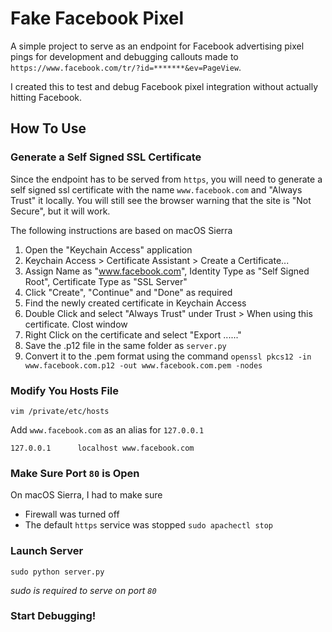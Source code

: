 Fake Facebook Pixel
===

A simple project to serve as an endpoint for Facebook advertising pixel pings for development and debugging callouts made to `https://www.facebook.com/tr/?id=*******&ev=PageView`.

I created this to test and debug Facebook pixel integration without actually hitting Facebook.

How To Use
---

### Generate a Self Signed SSL Certificate

Since the endpoint has to be served from `https`, you will need to generate a self signed ssl certificate with the name `www.facebook.com` and "Always Trust" it locally. You will still see the browser warning that the site is "Not Secure", but it will work.

The following instructions are based on macOS Sierra

1) Open the "Keychain Access" application
2) Keychain Access > Certificate Assistant > Create a Certificate...
3) Assign Name as "www.facebook.com", Identity Type as "Self Signed Root", Certificate Type as "SSL Server"
4) Click "Create", "Continue" and "Done" as required
5) Find the newly created certificate in Keychain Access
6) Double Click and select "Always Trust" under Trust > When using this certificate. Clost window
7) Right Click on the certificate and select "Export ......"
8) Save the .p12 file in the same folder as `server.py`
9) Convert it to the .pem format using the command `openssl pkcs12 -in www.facebook.com.p12 -out www.facebook.com.pem -nodes`

### Modify You Hosts File

`vim /private/etc/hosts`

Add `www.facebook.com` as an alias for `127.0.0.1`

`127.0.0.1		localhost www.facebook.com`

### Make Sure Port `80` is Open

On macOS Sierra, I had to make sure

  * Firewall was turned off
  * The default `https` service was stopped `sudo apachectl stop`

### Launch Server

`sudo python server.py`

*sudo is required to serve on port `80`*

### Start Debugging!

